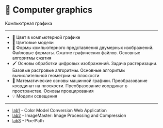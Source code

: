 # 🎨 Computer graphics
Компьютрная графика 
___
-  🎨 Цвет в компьютерной графике
- 🌈 Цветовые модели
- 📂 Формы компьютерного
представления двумерных
изображений. Файловые
форматы. Сжатие графических
файлов. Основные алгоритмы сжатия
- 🖌️ Основы обработки цифровых
изображений. Задача растеризации. Базовые
растровые алгоритмы. Основные
алгоритмы вычислительной
геометрии на плоскости 
- 🔄 Математические основы машинной
графики. Преобразование координат
на плоскости. Преобразование
координат в пространстве. Основы
проецирования
- 💡 Модели освещения 
___
- [lab1](https://github.com/TemaBlag/BSU/tree/main/computer_graphics/lab1) - Color Model Conversion Web Application
- [lab2](https://github.com/TemaBlag/BSU/tree/main/computer_graphics/lab2) - ImageMaster: Image Processing and Compression
- [lab3](https://github.com/TemaBlag/BSU/tree/main/computer_graphics/lab3) - PixelPath
